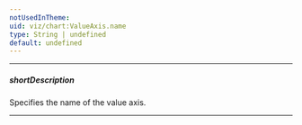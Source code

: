 ```yaml
---
notUsedInTheme: 
uid: viz/chart:ValueAxis.name
type: String | undefined
default: undefined
---
```

---
##### shortDescription
Specifies the name of the value axis.

---
<!--
When there are multiple value axes in a chart, series need to know exactly which axis they are bound to. By default, all of them are bound to the first axis in the **valueAxis** array. To bind a series to another axis, **name** the axis and assign this name to the [axis](/api-reference/10%20UI%20Components/dxChart/5%20Series%20Types/CommonSeries/axis.md '/Documentation/ApiReference/UI_Components/dxChart/Configuration/series/#axis') series property.
-->